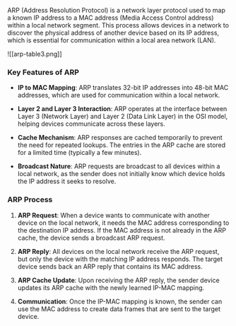 ARP (Address Resolution Protocol) is a network layer protocol used to map a known IP address to a MAC address (Media Access Control address) within a local network segment. This process allows devices in a network to discover the physical address of another device based on its IP address, which is essential for communication within a local area network (LAN).

![[arp-table3.png]]
### Key Features of ARP

- **IP to MAC Mapping**: ARP translates 32-bit IP addresses into 48-bit MAC addresses, which are used for communication within a local network.

- **Layer 2 and Layer 3 Interaction**: ARP operates at the interface between Layer 3 (Network Layer) and Layer 2 (Data Link Layer) in the OSI model, helping devices communicate across these layers.

- **Cache Mechanism**: ARP responses are cached temporarily to prevent the need for repeated lookups. The entries in the ARP cache are stored for a limited time (typically a few minutes).

- **Broadcast Nature**: ARP requests are broadcast to all devices within a local network, as the sender does not initially know which device holds the IP address it seeks to resolve.

### ARP Process

1. **ARP Request**: When a device wants to communicate with another device on the local network, it needs the MAC address corresponding to the destination IP address. If the MAC address is not already in the ARP cache, the device sends a broadcast ARP request.

2. **ARP Reply**: All devices on the local network receive the ARP request, but only the device with the matching IP address responds. The target device sends back an ARP reply that contains its MAC address.

3. **ARP Cache Update**: Upon receiving the ARP reply, the sender device updates its ARP cache with the newly learned IP-MAC mapping.

4. **Communication**: Once the IP-MAC mapping is known, the sender can use the MAC address to create data frames that are sent to the target device.
